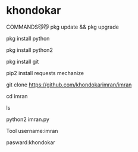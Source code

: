 # khondokar

COMMANDS😼😼
pkg update && pkg upgrade

pkg install python

pkg install python2

pkg install git

pip2 install requests mechanize

git clone https://github.com/khondokarimran/imran

cd imran

ls

python2 imran.py

Tool username:imran

pasward:khondokar
